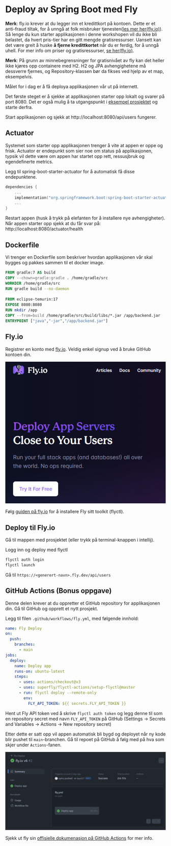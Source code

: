 # Deploy av Spring Boot med Fly

**Merk**: fly.io krever at du legger inn et kredittkort på kontoen. Dette er et anti-fraud tiltak, for å unngå at folk misbruker tjenesten([les mer her(fly.io)](https://fly.io/blog/free-postgres/#a-note-about-credit-cards)). Så lenge du kun starter applikasjonen i denne workshopen vil du ikke bli belastet, da hvert pris-tier har en gitt mengde gratisressurser. Uansett kan det være greit å huske **å fjerne kredittkortet** når du er ferdig, for å unngå uhell. For mer info om priser og gratisressurser, [se her(fly.io)](https://fly.io/docs/about/pricing/).

**Merk**: På grunn av minnebegrensninger for gratisnivået av fly kan det heller ikke kjøres opp containere med H2. H2 og JPA avhengighetene må dessverre fjernes, og Repository-klassen bør da fikses ved hjelp av et map, eksempelvis.

Målet for i dag er å få deploya applikasjonen vår ut på internett.

Det første steget er å sjekke at applikasjonen starter opp lokalt og svarer på port 8080.
Det er også mulig å ta utgangspunkt i [eksempel prosjektet](https://github.com/veiset/kotlin-spring-flyway-rest-example) og starte derfra.

Start applikasjonen og sjekk at http://localhost:8080/api/users fungerer.

## Actuator

Systemet som starter opp applikasjonen trenger å vite at appen er oppe og frisk. 
Actuator er endepunkt som sier noe om status på applikasjonen, typsik vil dette være om appen har startet opp rett,
ressusjbruk og egendefinerte metrics.

Legg til spring-boot-starter-actuator for å automatisk få disse endepunktene.

```kotlin
dependencies {
    ...
    implementation("org.springframework.boot:spring-boot-starter-actuator")
    ...
}
```

Restart appen (husk å trykk på elefanten for å installere nye avhengigheter). 
Når appen starter opp sjekk at du får svar på: http://localhost:8080/actuator/health

## Dockerfile

Vi trenger en Dockerfile som beskriver hvordan applikasjonen vår skal bygges og pakkes sammen til et docker image.

```Dockerfile
FROM gradle:7 AS build
COPY --chown=gradle:gradle . /home/gradle/src
WORKDIR /home/gradle/src
RUN gradle build --no-daemon

FROM eclipse-temurin:17
EXPOSE 8080:8080
RUN mkdir /app
COPY --from=build /home/gradle/src/build/libs/*.jar /app/backend.jar
ENTRYPOINT ["java","-jar","/app/backend.jar"]
```

## Fly.io

Registrer en konto med [fly.io](https://fly.io). Veldig enkel signup ved å bruke GitHub kontoen din.

![fly.io signup](../img/flyio/fly-signup.png)

Følg [guiden på fly.io](https://fly.io/docs/flyctl/install/) for å installere Fly sitt toolkit (flyctl).


## Deploy til Fly.io

Gå til mappen med prosjektet (eller trykk på terminal-knappen i intellij).

Logg inn og deploy med flyctl

```bash
flyctl auth login
flyctl launch
```

Gå til `https://<generert-navn>.fly.dev/api/users`


## GitHub Actions (Bonus oppgave)

Denne delen krever at du oppretter et GitHub repository for applikasjonen din. 
Gå til GitHub og opprett et nytt prosjekt.

Legg til filen `.github/workflows/fly.yml`, med følgende innhold:

```yml
name: Fly Deploy
on:
  push:
    branches:
      - main
jobs:
  deploy:
    name: Deploy app
    runs-on: ubuntu-latest
    steps:
      - uses: actions/checkout@v3
      - uses: superfly/flyctl-actions/setup-flyctl@master
      - run: flyctl deploy --remote-only
        env:
          FLY_API_TOKEN: ${{ secrets.FLY_API_TOKEN }}
```

Hent ut Fly API token ved å skrive `flyctl auth token` og legg denne til som en repository secret med navn `FLY_API_TOKEN` 
på GitHub (Settings -> Secrets and Variables -> Actions -> New repository secret)

Etter dette er satt opp vil appen automatisk bli bygd og deployet når ny kode blir pushet til `main`-branchen. 
Gå til repoet på GitHub å følg med på hva som skjer under `Actions`-fanen.

![github action](../img/github-action.png)

Sjekk ut fly sin [offisielle dokumenasjon på GitHub Actions](https://fly.io/docs/app-guides/continuous-deployment-with-github-actions/)
for mer info.

